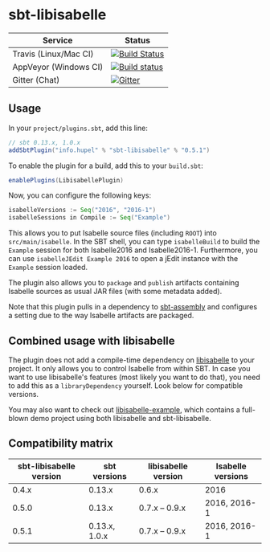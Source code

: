 # sbt-libisabelle

| Service                   | Status |
| ------------------------- | ------ |
| Travis (Linux/Mac CI)     | [![Build Status](https://travis-ci.org/larsrh/sbt-libisabelle.svg?branch=master)](https://travis-ci.org/larsrh/sbt-libisabelle) |
| AppVeyor (Windows CI)     | [![Build status](https://ci.appveyor.com/api/projects/status/upnd09ldkgnu8b0d/branch/master?svg=true)](https://ci.appveyor.com/project/larsrh/sbt-libisabelle/branch/master) |
| Gitter (Chat)             | [![Gitter](https://badges.gitter.im/Join%20Chat.svg)](https://gitter.im/larsrh/libisabelle) |


## Usage

In your `project/plugins.sbt`, add this line:

```scala
// sbt 0.13.x, 1.0.x
addSbtPlugin("info.hupel" % "sbt-libisabelle" % "0.5.1")
```

To enable the plugin for a build, add this to your `build.sbt`:

```scala
enablePlugins(LibisabellePlugin)
```

Now, you can configure the following keys:

```scala
isabelleVersions := Seq("2016", "2016-1")
isabelleSessions in Compile := Seq("Example")
```

This allows you to put Isabelle source files (including `ROOT`) into `src/main/isabelle`.
In the SBT shell, you can type `isabelleBuild` to build the `Example` session for both Isabelle2016 and Isabelle2016-1.
Furthermore, you can use `isabelleJEdit Example 2016` to open a jEdit instance with the `Example` session loaded.

The plugin also allows you to `package` and `publish` artifacts containing Isabelle sources as usual JAR files (with some metadata added).

Note that this plugin pulls in a dependency to [sbt-assembly](https://github.com/sbt/sbt-assembly) and configures a setting due to the way Isabelle artifacts are packaged.

## Combined usage with libisabelle

The plugin does not add a compile-time dependency on [libisabelle](https://github.com/larsrh/libisabelle) to your project.
It only allows you to control Isabelle from within SBT.
In case you want to use libisabelle's features (most likely you want to do that), you need to add this as a `libraryDependency` yourself.
Look below for compatible versions.

You may also want to check out [libisabelle-example](https://github.com/larsrh/libisabelle-example), which contains a full-blown demo project using both libisabelle and sbt-libisabelle.

## Compatibility matrix

| sbt-libisabelle version  | sbt versions  | libisabelle version | Isabelle versions |
| ------------------------ | ------------- | ------------------- | ----------------- |
| 0.4.x                    | 0.13.x        | 0.6.x               | 2016              |
| 0.5.0                    | 0.13.x        | 0.7.x – 0.9.x       | 2016, 2016-1      |
| 0.5.1                    | 0.13.x, 1.0.x | 0.7.x – 0.9.x       | 2016, 2016-1      |
